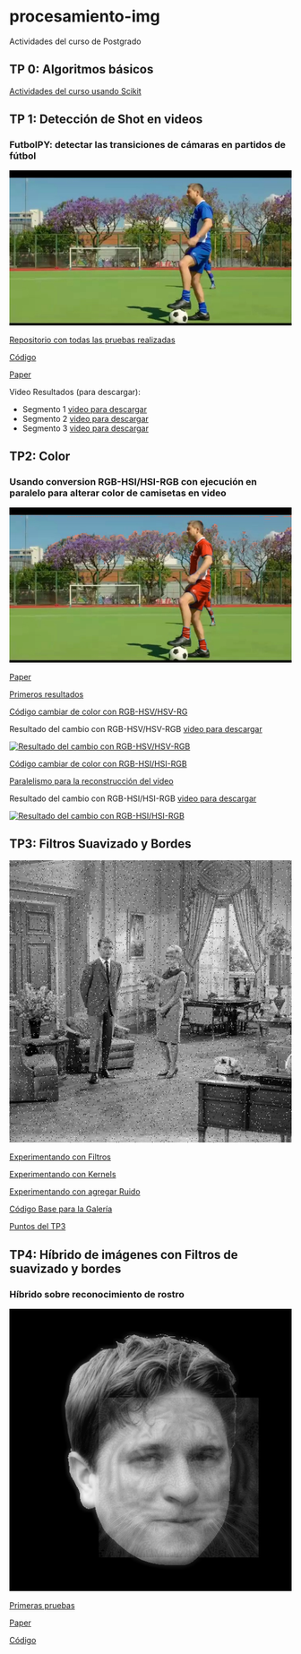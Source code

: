 # procesamiento-img
Actividades del curso de Postgrado

## TP 0: Algoritmos básicos
[Actividades del curso usando Scikit](https://github.com/jrodrigopuca/procesamiento-img/blob/master/dia_01.ipynb)

## TP 1: Detección de Shot en videos
### FutbolPY: detectar las transiciones de cámaras en partidos de fútbol

![alt text](https://github.com/jrodrigopuca/procesamiento-img/raw/master/img/5.jpg "Resultado")

[Repositorio con todas las pruebas realizadas](https://github.com/jrodrigopuca/futbolpy)

[Código](https://github.com/jrodrigopuca/futbolpy/blob/master/video-modular.ipynb)

[Paper](https://github.com/jrodrigopuca/futbolpy/blob/master/paper/paper.pdf)

Video Resultados (para descargar):
- Segmento 1 [video para descargar](https://github.com/jrodrigopuca/futbolpy/blob/master/360-60.avi)
- Segmento 2 [video para descargar](https://github.com/jrodrigopuca/futbolpy/blob/master/360-120.avi)
- Segmento 3 [video para descargar](https://github.com/jrodrigopuca/futbolpy/blob/master/360-152.avi)

## TP2: Color
### Usando conversion RGB-HSI/HSI-RGB con ejecución en paralelo para alterar color de camisetas en video

![alt text](https://github.com/jrodrigopuca/procesamiento-img/raw/master/result/hsi.png "Resultado")

[Paper](https://github.com/jrodrigopuca/procesamiento-img/blob/master/papers/color.pdf)

[Primeros resultados](https://github.com/jrodrigopuca/procesamiento-img/blob/master/dia_04_test.ipynb)

[Código cambiar de color con RGB-HSV/HSV-RG](https://github.com/jrodrigopuca/procesamiento-img/blob/master/dia_04-HSV.ipynb)

Resultado del cambio con RGB-HSV/HSV-RGB [video para descargar](https://github.com/jrodrigopuca/procesamiento-img/blob/master/result/HSV.mp4)

[![Resultado del cambio con RGB-HSV/HSV-RGB](http://img.youtube.com/vi/wPPqC1ZZzk8/0.jpg)](http://www.youtube.com/watch?v=wPPqC1ZZzk8)

[Código cambiar de color con RGB-HSI/HSI-RGB](https://github.com/jrodrigopuca/procesamiento-img/blob/master/RGB-HSI.ipynb)

[Paralelismo para la reconstrucción del video](https://github.com/jrodrigopuca/futbolpy/tree/master/paralelo)

Resultado del cambio con RGB-HSI/HSI-RGB [video para descargar](https://github.com/jrodrigopuca/procesamiento-img/blob/master/result/hsi.mp4)

[![Resultado del cambio con RGB-HSI/HSI-RGB](http://img.youtube.com/vi/UI5y_p6d0z8/0.jpg)](http://www.youtube.com/watch?v=UI5y_p6d0z8)

## TP3: Filtros Suavizado y Bordes

![alt text](https://github.com/jrodrigopuca/procesamiento-img/raw/master/result/syp.png "Resultado")

[Experimentando con Filtros](https://github.com/jrodrigopuca/procesamiento-img/blob/master/filtros.ipynb)

[Experimentando con Kernels](https://github.com/jrodrigopuca/procesamiento-img/blob/master/kernel.ipynb)

[Experimentando con agregar Ruido](https://github.com/jrodrigopuca/procesamiento-img/blob/master/ruido.ipynb)

[Código Base para la Galería](https://github.com/jrodrigopuca/tp-imagen/blob/master/procesador.py)

[Puntos del TP3](https://github.com/jrodrigopuca/procesamiento-img/blob/master/dia_05.ipynb)

## TP4: Híbrido de imágenes con Filtros de suavizado y bordes
### Híbrido sobre reconocimiento de rostro

![alt text](https://github.com/jrodrigopuca/procesamiento-img/raw/master/result/sv-5.png "Resultado")

[Primeras pruebas](https://github.com/jrodrigopuca/procesamiento-img/blob/master/hibrido.ipynb)

[Paper](https://github.com/jrodrigopuca/procesamiento-img/blob/master/papers/hibrido.pdf)

[Código](https://github.com/jrodrigopuca/procesamiento-img/blob/master/dia_06.ipynb)



